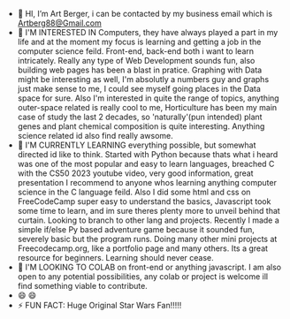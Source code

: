 - 👋 HI, I’m Art Berger, i can be contacted by my business email which is Artberg88@Gmail.com
- 👀 I'M INTERESTED IN Computers, they have always played a part in my life and at the moment my focus is learning and getting a job in the computer science feild. Front-end, back-end both i want to learn intricately. Really any type of Web Development sounds fun, also building web pages has been a blast in pratice. Graphing with Data might be interesting as well, I'm absolutly a numbers guy and graphs just make sense to me, I could see myself going places in the Data space for sure. Also I'm interested in quite the range of topics, anything outer-space related is really cool to me, Horticulture has been my main case of study the last 2 decades, so 'naturally'(pun intended) plant genes and plant chemical composition is quite interesting. Anything science related id also find really awsome.
- 🌱 I'M CURRENTLY LEARNING everything possible, but somewhat directed id like to think. Started with Python because thats what i heard was one of the most popular and easy to learn languages, breached C with the CS50 2023 youtube video, very good information, great presentation I recommend to anyone whos learning anything computer science in the C language  feild. Also I did some html and css on FreeCodeCamp super easy to understand the basics, Javascript took some time to learn, and im sure theres plenty more to unveil behind that curtain. Looking to branch to other lang and projects. Recently I made a simple if/else Py based adventure game because it sounded fun, severely basic but the program runs. Doing many other mini projects at Freecodecamp.org, like a portfolio page and many others. Its a great resource for beginners. Learning should never cease.
- 💞️ I'M LOOKING TO COLAB on front-end or anything javascript. I am also open to any potential possibilities, any colab or project is welcome ill find something viable to contribute.
- 😄 😄
- ⚡ FUN FACT: Huge Original Star Wars Fan!!!!!

<!---
ArtBerger88/ArtBerger88 is a ✨ special ✨ repository because its `README.md` (this file) appears on your GitHub profile.
You can click the Preview link to take a look at your changes.
--->

